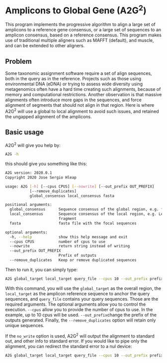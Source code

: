 # Amplicons to Global Gene (A2G<sup>2</sup>)

This program implements the progressive algorithm to align a large set
of amplicons to a reference gene consensus, or a large set of sequences
to an amplicon consensus, based on a reference consensus. This program
makes use of traditional multiple aligners such as MAFFT (default), and 
muscle, and can be extended to other aligners.

## Problem
Some taxonomic assignment software require a set of align sequences, 
both in the query as in the reference. Projects such as those using
environmental DNA (eDNA) or trying to assess wide diversity using 
metagenomics often have a hard time creating such alignments, because of
memory and computational restrictions. Another observation is that 
massive alignments often introduce more gaps in the sequences, and force
alignment of segments that should not align in that region.
Here is where A2G<sup>2</sup> will use a global to local alignment to 
avoid such issues, and retained the ungapped alignment of the amplicons.

## Basic usage
A2G<sup>2</sup> will give you help by:
```bash
A2G -h
```
this should give you something like this:

```bash
A2G version: 2020.0.1
Copyright 2020 Jose Sergio Hleap

usage: A2G [-h] [--cpus CPUS] [--nowrite] [--out_prefix OUT_PREFIX]
           [--remove_duplicates]
           global_consensus local_consensus fasta

positional arguments:
  global_consensus      Sequence consensus of the global region, e.g. full COI
  local_consensus       Sequence consensus of the local region, e.g. Leray
                        fragment
  fasta                 fasta file with the focal sequences

optional arguments:
  -h, --help            show this help message and exit
  --cpus CPUS           number of cpus to use
  --nowrite             return string instead of writing
  --out_prefix OUT_PREFIX
                        Prefix of outputs
  --remove_duplicates   Keep or remove duplicated sequences
```

Then to run it, you can simply type:

```bash
A2G global_target local_target query_file --cpus 10 --out_prefix prefix --remove_duplicates
```
With this command, you will use the `global_target` as the overall region, the `local_target` as the amplicon reference
 sequence to anchor the query sequences, and `query_file` contains your query sequences. Those are the required 
 arguments. The optional arguments allow you to control the execution. `--cpus` allow you to provide the number of cpus
 to use. In the example, up to 10 cpus will be used. `--out_prefix`change the prefix of the outputs generated. Finally,
  the `--remove_duplicates` option will retain only unique sequences.

If the `no_write` option is used, A2G<sup>2</sup> will output the alignment
to standard out, and other info to standard error. If you would like to pipe
only the alignment, you can redirect the standard error to a nul device:

```bash
A2G global_target local_target query_file --cpus 10 --out_prefix prefix --no_write 2> /dev/null
```